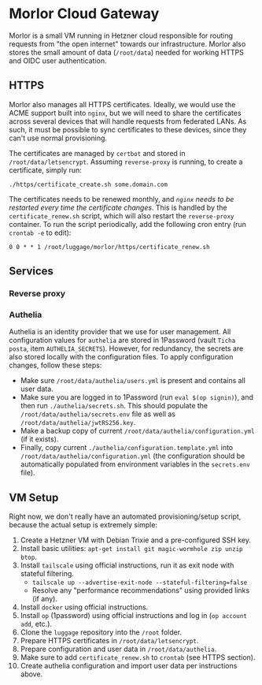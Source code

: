 # Morlor Cloud Gateway

Morlor is a small VM running in Hetzner cloud responsible for routing requests from "the open internet" towards our infrastructure. Morlor also stores the small amount of data (`/root/data`) needed for working HTTPS and OIDC user authentication.

## HTTPS

Morlor also manages all HTTPS certificates. Ideally, we would use the ACME support built into `nginx`, but we will need to share the certificates across several devices that will handle requests from federated LANs. As such, it must be possible to sync certificates to these devices, since they can't use normal provisioning.

The certificates are managed by `certbot` and stored in `/root/data/letsencrypt`. Assuming `reverse-proxy` is running, to create a certificate, simply run:

```
./https/certificate_create.sh some.domain.com
```

The certificates needs to be renewed monthly, and *`nginx` needs to be restarted every time the certificate changes*. This is handled by the `certificate_renew.sh` script, which will also restart the `reverse-proxy` container. To run the script periodically, add the following cron entry (run `crontab -e` to edit):

```
0 0 * * 1 /root/luggage/morlor/https/certificate_renew.sh
```

## Services

### Reverse proxy

### Authelia

Authelia is an identity provider that we use for user management. All configuration values for `authelia` are stored in 1Password (vault `Ticha posta`, item `AUTHELIA_SECRETS`). However, for redundancy, the secrets are also stored locally with the configuration files. To apply configuration changes, follow these steps:

 * Make sure `/root/data/authelia/users.yml` is present and contains all user data.
 * Make sure you are logged in to 1Password (run `eval $(op signin)`), and then run `./authelia/secrets.sh`. This should populate the `/root/data/authelia/secrets.env` file as well as `/root/data/authelia/jwtRS256.key`.
 * Make a backup copy of current `/root/data/authelia/configuration.yml` (if it exists).
 * Finally, copy current `./authelia/configuration.template.yml` into `/root/data/authelia/configuration.yml` (the configuration should be automatically populated from environment variables in the `secrets.env` file).

## VM Setup

Right now, we don't really have an automated provisioning/setup script, because the actual setup is extremely simple:

 1. Create a Hetzner VM with Debian Trixie and a pre-configured SSH key.
 2. Install basic utilities: `apt-get install git magic-wormhole zip unzip btop`.
 3. Install `tailscale` using official instructions, run it as exit node with stateful filtering.
 	* `tailscale up --advertise-exit-node --stateful-filtering=false`
 	* Resolve any "performance recommendations" using provided links (if any).
 3. Install `docker` using official instructions.
 4. Install `op` (1password) using official instructions and log in (`op account add`, etc.).
 5. Clone the `luggage` repository into the `/root` folder.
 6. Prepare HTTPS certificates in `/root/data/letsencrypt`. 
 7. Prepare configuration and user data in `/root/data/authelia`.
 8. Make sure to add `certificate_renew.sh` to `crontab` (see HTTPS section).
 9. Create authelia configuration and import user data per instructions above.
